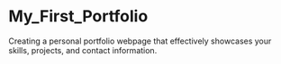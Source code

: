 # My_First_Portfolio
Creating a personal portfolio webpage that effectively showcases your skills, projects, and contact information.
